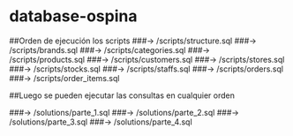 # database-ospina
 
##Orden de ejecución los scripts
###-> /scripts/structure.sql
###-> /scripts/brands.sql
###-> /scripts/categories.sql
###-> /scripts/products.sql
###-> /scripts/customers.sql
###-> /scripts/stores.sql
###-> /scripts/stocks.sql
###-> /scripts/staffs.sql
###-> /scripts/orders.sql
###-> /scripts/order_items.sql

##Luego se pueden ejecutar las consultas en cualquier orden

###-> /solutions/parte_1.sql
###-> /solutions/parte_2.sql
###-> /solutions/parte_3.sql
###-> /solutions/parte_4.sql
